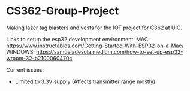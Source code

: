 # CS362-Group-Project
Making lazer tag blasters and vests for the IOT project for C362 at UIC.


Links to setup the esp32 development environment:
MAC: https://www.instructables.com/Getting-Started-With-ESP32-on-a-Mac/ 
WINDOWS: https://samueladesola.medium.com/how-to-set-up-esp32-wroom-32-b2100060470c


Current issues:
- Limited to 3.3V supply (Affects transmitter range mostly)
